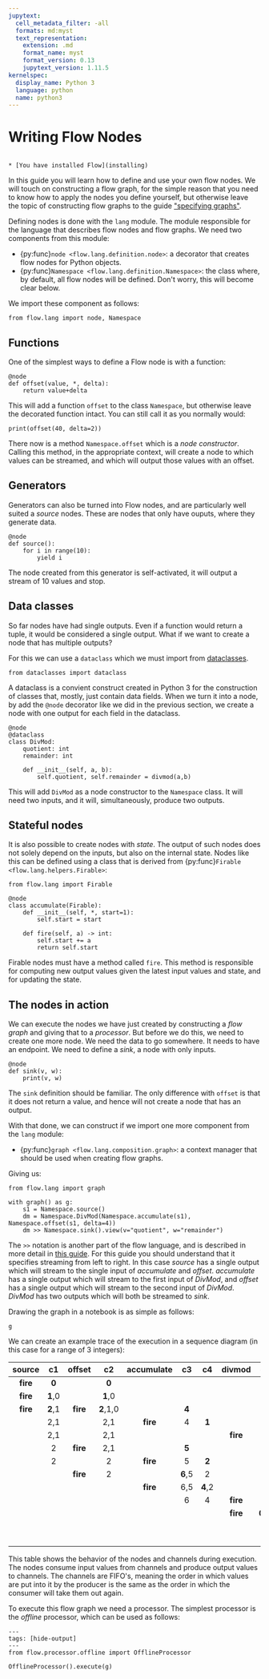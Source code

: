 ```yaml
---
jupytext:
  cell_metadata_filter: -all
  formats: md:myst
  text_representation:
    extension: .md
    format_name: myst
    format_version: 0.13
    jupytext_version: 1.11.5
kernelspec:
  display_name: Python 3
  language: python
  name: python3
---
```


# Writing Flow Nodes

```{admonition} Prerequisites

* [You have installed Flow](installing)
```

In this guide you will learn how to define and use your own flow nodes. We will
touch on constructing a flow graph, for the simple reason that you need to know
how to apply the nodes you define yourself, but otherwise leave the topic of
constructing flow graphs to the guide ["specifying graphs"](specifying-graphs).

Defining nodes is done with the `lang` module. The module responsible for the
language that describes flow nodes and flow graphs. We need two components from
this module:

* {py:func}`node <flow.lang.definition.node>`: a decorator that creates flow
  nodes for Python objects.
* {py:func}`Namespace <flow.lang.definition.Namespace>`: the class where, by
  default, all flow nodes will be defined. Don't worry, this will become clear
  below.

We import these component as follows:

```{code-cell}
from flow.lang import node, Namespace
```

## Functions

One of the simplest ways to define a Flow node is with a function:

```{code-cell}
@node
def offset(value, *, delta):
    return value+delta
```

This will add a function `offset` to the class `Namespace`, but otherwise leave
the decorated function intact. You can still call it as you normally would:

```{code-cell}
print(offset(40, delta=2))
```

There now is a method `Namespace.offset` which is a *node constructor*. Calling
this method, in the appropriate context, will create a node to which values can
be streamed, and which will output those values with an offset.

## Generators

Generators can also be turned into Flow nodes, and are particularly well suited a *source* nodes. These are nodes that only have ouputs, where they generate data.

```{code-cell}
@node
def source():
    for i in range(10):
        yield i
```

The node created from this generator is self-activated, it will output a stream of
10 values and stop.

## Data classes

So far nodes have had single outputs. Even if a function would return a tuple,
it would be considered a single output. What if we want to create a node that
has multiple outputs?

For this we can use a `dataclass` which we must import from
[dataclasses](https://docs.python.org/3/library/dataclasses.html).
```{code-cell}
from dataclasses import dataclass
```

A dataclass is a convient construct created in Python 3 for the construction of
classes that, mostly, just contain data fields. When we turn it into a node, by
add the `@node` decorator like we did in the previous section, we create a node
with one output for each field in the dataclass.

```{code-cell}
@node
@dataclass
class DivMod:
    quotient: int
    remainder: int

    def __init__(self, a, b):
        self.quotient, self.remainder = divmod(a,b)
```

This will add `DivMod` as a node constructor to the `Namespace` class. It will
need two inputs, and it will, simultaneously, produce two outputs. 

## Stateful nodes

It is also possible to create nodes with *state*. The output of such nodes does
not solely depend on the inputs, but also on the internal state. Nodes like this
can be defined using a class that is derived from {py:func}`Firable <flow.lang.helpers.Firable>`:

```{code-cell}
from flow.lang import Firable

@node
class accumulate(Firable):
    def __init__(self, *, start=1):
        self.start = start

    def fire(self, a) -> int:
        self.start += a
        return self.start
```

Firable nodes must have a method called `fire`. This method is responsible for
computing new output values given the latest input values and state, and for
updating the state.

## The nodes in action

We can execute the nodes we have just created by constructing a *flow graph* and
giving that to a *processor*. But before we do this, we need to create one more
node. We need the data to go somewhere. It needs to have an endpoint. We need to
define a *sink*, a node with only inputs.

```{code-cell}
@node
def sink(v, w):
    print(v, w)
```

The `sink` definition should be familiar. The only difference with `offset` is
that it does not return a value, and hence will not create a node that has an
output.

With that done, we can construct if we import one more component from the `lang`
module:

* {py:func}`graph <flow.lang.composition.graph>`: a context manager that should be used when creating flow graphs.

Giving us:

```{code-cell}
from flow.lang import graph

with graph() as g:
    s1 = Namespace.source() 
    dm = Namespace.DivMod(Namespace.accumulate(s1), Namespace.offset(s1, delta=4))
    dm >> Namespace.sink().view(v="quotient", w="remainder")
```

The `>>` notation is another part of the flow language, and is described in more
detail in [this guide](specifying-graphs). For this guide you should understand
that it specifies streaming from left to right. In this case *source* has a
single output which will stream to the single input of *accumulate* and
*offset*. *accumulate* has a single output which will stream to the first input
of *DivMod*, and *offset* has a single output which will stream to the second
input of *DivMod*. *DivMod* has two outputs which will both be streamed to
*sink*.

Drawing the graph in a notebook is as simple as follows:

```{code-cell}
g
```

We can create an example trace of the execution in a sequence diagram (in this
case for a range of 3 integers):

| source   | c1      | offset   |  c2       |accumulate| c3      | c4      | divmod   | c5      | c6      | sink     |
|:--------:|:-------:|:--------:|:---------:|:--------:|:-------:|:-------:|:--------:|:-------:|:-------:|:--------:|
| **fire** | **0**   |          | **0**     |          |         |         |          |         |         |          |
| **fire** | **1**,0 |          | **1**,0   |          |         |         |          |         |         |          |
| **fire** | **2**,1 | **fire** | **2**,1,0 |          | **4**   |         |          |         |         |          |
|          | 2,1     |          | 2,1       | **fire** | 4       | **1**   |          |         |         |          |
|          | 2,1     |          | 2,1       |          |         |         | **fire** | **0**   | **1**   |          |
|          | 2       | **fire** | 2,1       |          | **5**   |         |          | 0       | 1       |          |
|          | 2       |          | 2         | **fire** | 5       | **2**   |          | 0       | 1       |          |
|          |         | **fire** | 2         |          | **6**,5 | 2       |          | 0       | 1       |          |
|          |         |          |           | **fire** | 6,5     | **4**,2 |          | 0       | 1       |          |
|          |         |          |           |          | 6       | 4       | **fire** | **0**   | **2**   | **fire** |
|          |         |          |           |          |         |         | **fire** | **0**,0 | **4**,2 |          |
|          |         |          |           |          |         |         |          | 0       | 4       | **fire** |
|          |         |          |           |          |         |         |          |         |         | **fire** |


This table shows the behavior of the nodes and channels during execution. The
nodes consume input values from channels and produce output values to channels.
The channels are FIFO's, meaning the order in which values are put into it by
the producer is the same as the order in which the consumer will take them out
again.

To execute this flow graph we need a processor. The simplest processor is the
*offline* processor, which can be used as follows:

```{code-cell}
---
tags: [hide-output]
---
from flow.processor.offline import OfflineProcessor

OfflineProcessor().execute(g)
```
